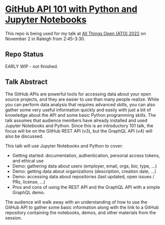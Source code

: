 # [GitHub API 101 with Python and Jupyter Notebooks](https://2022.allthingsopen.org/sessions/github-api-101-with-python-and-jupyter-notebooks/)

This repo is being used for my talk at [All Things Open (ATO)
2022](https://2022.allthingsopen.org/sessions/github-api-101-with-python-and-jupyter-notebooks/)
on November 2 in Raleigh from 2:45-3:30.

## Repo Status

EARLY WIP - not finished.

## Talk Abstract

The GitHub APIs are powerful tools for accessing data about your open source
projects, and they are easier to use than many people realize. While you can
perform data analysis that requires advanced skills, you can also gather some
very useful information quickly and easily with just a bit of knowledge about
the API and some basic Python programming skills. The talk assumes that audience
members have already installed and used Jupyter Notebooks and Python. Since this
is an introductory 101 talk, the focus will be on the GitHub REST API (v3), but
the GraphQL API (v4) will also be discussed.

This talk will use Jupyter Notebooks and Python to cover:

* Getting started: documentation, authentication, personal access tokens, and
  ethical use
* Demo: gathering data about users (employer, email, orgs, bio,
  type, …) 
* Demo: getting data about organizations (description, creation date, …)
* Demo: accessing data about repositories (last updated, open issues / PRs,
  license, …)
* Pros and cons of using the REST API and the GraphQL API with a
  simple GraphQL demo.

The audience will walk away with an understanding of how to use the GitHub API
to gather some basic information along with the link to a GitHub repository
containing the notebooks, demos, and other materials from the session.
